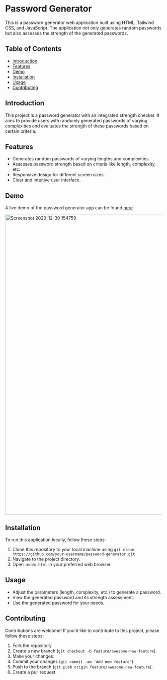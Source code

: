 # Password Generator

This is a password generator web application built using HTML, Tailwind CSS, and JavaScript. The application not only generates random passwords but also assesses the strength of the generated passwords.

## Table of Contents

- [Introduction](#introduction)
- [Features](#features)
- [Demo](#demo)
- [Installation](#installation)
- [Usage](#usage)
- [Contributing](#contributing)

## Introduction

This project is a password generator with an integrated strength checker. It aims to provide users with randomly generated passwords of varying complexities and evaluates the strength of these passwords based on certain criteria.

## Features

- Generates random passwords of varying lengths and complexities.
- Assesses password strength based on criteria like length, complexity, etc.
- Responsive design for different screen sizes.
- Clear and intuitive user interface.

## Demo

A live demo of the password generator app can be found [here](https://bhavesh-0909.github.io/Password-Genrator/)

<img width="960" alt="Screenshot 2023-12-30 154759" src="https://github.com/Bhavesh-0909/Password-Genrator/assets/133791708/f41636e2-2d8c-4550-94e5-e6890a02256e">

## Installation

To run this application locally, follow these steps:

1. Clone this repository to your local machine using `git clone https://github.com/your-username/password-generator.git`
2. Navigate to the project directory.
3. Open `index.html` in your preferred web browser.

## Usage

- Adjust the parameters (length, complexity, etc.) to generate a password.
- View the generated password and its strength assessment.
- Use the generated password for your needs.

## Contributing

Contributions are welcome! If you'd like to contribute to this project, please follow these steps:

1. Fork the repository.
2. Create a new branch (`git checkout -b feature/awesome-new-feature`).
3. Make your changes.
4. Commit your changes (`git commit -am 'Add new feature'`).
5. Push to the branch (`git push origin feature/awesome-new-feature`).
6. Create a pull request.

